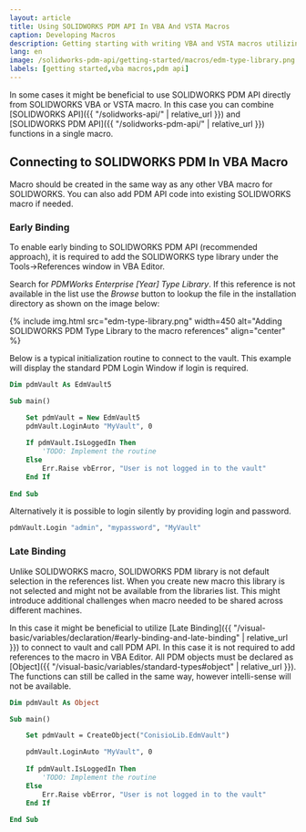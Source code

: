 ```yaml
---
layout: article
title: Using SOLIDWORKS PDM API In VBA And VSTA Macros
caption: Developing Macros
description: Getting starting with writing VBA and VSTA macros utilizing SOLIDWORKS PDM API
lang: en
image: /solidworks-pdm-api/getting-started/macros/edm-type-library.png
labels: [getting started,vba macros,pdm api]
---
```

In some cases it might be beneficial to use SOLIDWORKS PDM API directly from SOLIDWORKS VBA or VSTA macro. In this case you can combine [SOLIDWORKS API]({{ "/solidworks-api/" | relative_url }}) and [SOLIDWORKS PDM API]({{ "/solidworks-pdm-api/" | relative_url }}) functions in a single macro.

## Connecting to SOLIDWORKS PDM In VBA Macro

Macro should be created in the same way as any other VBA macro for SOLIDWORKS. You can also add PDM API code into existing SOLIDWORKS macro if needed.

### Early Binding

To enable early binding to SOLIDWORKS PDM API (recommended approach), it is required to add the SOLIDWORKS type library under the Tools->References window in VBA Editor.

Search for *PDMWorks Enterprise [Year] Type Library*. If this reference is not available in the list use the *Browse* button to lookup the file in the installation directory as shown on the image below:

{% include img.html src="edm-type-library.png" width=450 alt="Adding SOLIDWORKS PDM Type Library to the macro references" align="center" %}

Below is a typical initialization routine to connect to the vault. This example will display the standard PDM Login Window if login is required.

~~~ vb
Dim pdmVault As EdmVault5

Sub main()

    Set pdmVault = New EdmVault5
    pdmVault.LoginAuto "MyVault", 0
    
    If pdmVault.IsLoggedIn Then
        'TODO: Implement the routine            
    Else
        Err.Raise vbError, "User is not logged in to the vault"
    End If
    
End Sub
~~~

Alternatively it is possible to login silently by providing login and password.

~~~ vb
pdmVault.Login "admin", "mypassword", "MyVault"
~~~

### Late Binding

Unlike SOLIDWORKS macro, SOLIDWORKS PDM library is not default selection in the references list. When you create new macro this library is not selected and might not be available from the libraries list. This might introduce additional challenges when macro needed to be shared across different machines.

In this case it might be beneficial to utilize [Late Binding]({{ "/visual-basic/variables/declaration/#early-binding-and-late-binding" | relative_url }}) to connect to vault and call PDM API. In this case it is not required to add references to the macro in VBA Editor. All PDM objects must be declared as [Object]({{ "/visual-basic/variables/standard-types#object" | relative_url }}). The functions can still be called in the same way, however intelli-sense will not be available.

~~~ vb
Dim pdmVault As Object

Sub main()

    Set pdmVault = CreateObject("ConisioLib.EdmVault")

    pdmVault.LoginAuto "MyVault", 0
    
    If pdmVault.IsLoggedIn Then
        'TODO: Implement the routine            
    Else
        Err.Raise vbError, "User is not logged in to the vault"
    End If
    
End Sub
~~~